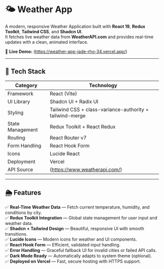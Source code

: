# 🌤️ Weather App  

A modern, responsive Weather Application built with **React 19**, **Redux Toolkit**, **Tailwind CSS**, and **Shadcn UI**.  
It fetches live weather data from **WeatherAPI.com** and provides real-time updates with a clean, animated interface.  

🚀 **Live Demo:** (https://weather-app-jade-rho-34.vercel.app/)  

---

## 🧩 Tech Stack

| Category | Technology |
|-----------|-------------|
| Framework | React (Vite) |
| UI Library | Shadcn UI + Radix UI |
| Styling | Tailwind CSS + class-variance-authority + tailwind-merge |
| State Management | Redux Toolkit + React Redux |
| Routing | React Router v7 |
| Form Handling | React Hook Form |
| Icons | Lucide React |
| Deployment | Vercel |
| API Source | (https://www.weatherapi.com/) |

---

## 🌦️ Features

✅ **Real-Time Weather Data** — Fetch current temperature, humidity, and conditions by city.  
✅ **Redux Toolkit Integration** — Global state management for user input and weather data.  
✅ **Shadcn + Tailwind Design** — Beautiful, responsive UI with smooth transitions.  
✅ **Lucide Icons** — Modern icons for weather and UI components.  
✅ **React Hook Form** — Efficient, validated input handling.  
✅ **Error Handling** — Graceful fallback UI for invalid cities or failed API calls.  
✅ **Dark Mode Ready** — Automatically adapts to system theme (optional).  
✅ **Deployed on Vercel** — Fast, secure hosting with HTTPS support.  



